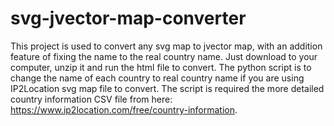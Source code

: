 # svg-jvector-map-converter

This project is used to convert any svg map to jvector map, with an addition feature of fixing the name to the real country name.
Just download to your computer, unzip it and run the html file to convert. 
The python script is to change the name of each country to real country name if you are using IP2Location svg map file to convert.
The script is required the more detailed country information CSV file from here: https://www.ip2location.com/free/country-information.
